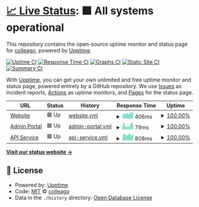 # [📈 Live Status](https://colleago.github.io/status-hub): <!--live status--> **🟩 All systems operational**

This repository contains the open-source uptime monitor and status page for [colleago](https://colleago.co), powered by [Upptime](https://github.com/upptime/upptime).

[![Uptime CI](https://github.com/colleago/status-hub/workflows/Uptime%20CI/badge.svg)](https://github.com/colleago/status-hub/actions?query=workflow%3A%22Uptime+CI%22)
[![Response Time CI](https://github.com/colleago/status-hub/workflows/Response%20Time%20CI/badge.svg)](https://github.com/colleago/status-hub/actions?query=workflow%3A%22Response+Time+CI%22)
[![Graphs CI](https://github.com/colleago/status-hub/workflows/Graphs%20CI/badge.svg)](https://github.com/colleago/status-hub/actions?query=workflow%3A%22Graphs+CI%22)
[![Static Site CI](https://github.com/colleago/status-hub/workflows/Static%20Site%20CI/badge.svg)](https://github.com/colleago/status-hub/actions?query=workflow%3A%22Static+Site+CI%22)
[![Summary CI](https://github.com/colleago/status-hub/workflows/Summary%20CI/badge.svg)](https://github.com/colleago/status-hub/actions?query=workflow%3A%22Summary+CI%22)

With [Upptime](https://upptime.js.org), you can get your own unlimited and free uptime monitor and status page, powered entirely by a GitHub repository. We use [Issues](https://github.com/colleago/status-hub/issues) as incident reports, [Actions](https://github.com/colleago/status-hub/actions) as uptime monitors, and [Pages](https://colleago.github.io/status-hub) for the status page.

<!--start: status pages-->
<!-- This summary is generated by Upptime (https://github.com/upptime/upptime) -->
<!-- Do not edit this manually, your changes will be overwritten -->
<!-- prettier-ignore -->
| URL | Status | History | Response Time | Uptime |
| --- | ------ | ------- | ------------- | ------ |
| <img alt="" src="https://icons.duckduckgo.com/ip3/colleago.co.ico" height="13"> [Website](https://colleago.co) | 🟩 Up | [website.yml](https://github.com/colleago/status-hub/commits/HEAD/history/website.yml) | <details><summary><img alt="Response time graph" src="./graphs/website/response-time-week.png" height="20"> 406ms</summary><br><a href="https://colleago.github.io/status-hub/history/website"><img alt="Response time 716" src="https://img.shields.io/endpoint?url=https%3A%2F%2Fraw.githubusercontent.com%2Fcolleago%2Fstatus-hub%2FHEAD%2Fapi%2Fwebsite%2Fresponse-time.json"></a><br><a href="https://colleago.github.io/status-hub/history/website"><img alt="24-hour response time 397" src="https://img.shields.io/endpoint?url=https%3A%2F%2Fraw.githubusercontent.com%2Fcolleago%2Fstatus-hub%2FHEAD%2Fapi%2Fwebsite%2Fresponse-time-day.json"></a><br><a href="https://colleago.github.io/status-hub/history/website"><img alt="7-day response time 406" src="https://img.shields.io/endpoint?url=https%3A%2F%2Fraw.githubusercontent.com%2Fcolleago%2Fstatus-hub%2FHEAD%2Fapi%2Fwebsite%2Fresponse-time-week.json"></a><br><a href="https://colleago.github.io/status-hub/history/website"><img alt="30-day response time 816" src="https://img.shields.io/endpoint?url=https%3A%2F%2Fraw.githubusercontent.com%2Fcolleago%2Fstatus-hub%2FHEAD%2Fapi%2Fwebsite%2Fresponse-time-month.json"></a><br><a href="https://colleago.github.io/status-hub/history/website"><img alt="1-year response time 716" src="https://img.shields.io/endpoint?url=https%3A%2F%2Fraw.githubusercontent.com%2Fcolleago%2Fstatus-hub%2FHEAD%2Fapi%2Fwebsite%2Fresponse-time-year.json"></a></details> | <details><summary><a href="https://colleago.github.io/status-hub/history/website">100.00%</a></summary><a href="https://colleago.github.io/status-hub/history/website"><img alt="All-time uptime 99.33%" src="https://img.shields.io/endpoint?url=https%3A%2F%2Fraw.githubusercontent.com%2Fcolleago%2Fstatus-hub%2FHEAD%2Fapi%2Fwebsite%2Fuptime.json"></a><br><a href="https://colleago.github.io/status-hub/history/website"><img alt="24-hour uptime 100.00%" src="https://img.shields.io/endpoint?url=https%3A%2F%2Fraw.githubusercontent.com%2Fcolleago%2Fstatus-hub%2FHEAD%2Fapi%2Fwebsite%2Fuptime-day.json"></a><br><a href="https://colleago.github.io/status-hub/history/website"><img alt="7-day uptime 100.00%" src="https://img.shields.io/endpoint?url=https%3A%2F%2Fraw.githubusercontent.com%2Fcolleago%2Fstatus-hub%2FHEAD%2Fapi%2Fwebsite%2Fuptime-week.json"></a><br><a href="https://colleago.github.io/status-hub/history/website"><img alt="30-day uptime 93.26%" src="https://img.shields.io/endpoint?url=https%3A%2F%2Fraw.githubusercontent.com%2Fcolleago%2Fstatus-hub%2FHEAD%2Fapi%2Fwebsite%2Fuptime-month.json"></a><br><a href="https://colleago.github.io/status-hub/history/website"><img alt="1-year uptime 99.33%" src="https://img.shields.io/endpoint?url=https%3A%2F%2Fraw.githubusercontent.com%2Fcolleago%2Fstatus-hub%2FHEAD%2Fapi%2Fwebsite%2Fuptime-year.json"></a></details>
| <img alt="" src="https://icons.duckduckgo.com/ip3/admin.colleago.co.ico" height="13"> [Admin Portal](https://admin.colleago.co) | 🟩 Up | [admin-portal.yml](https://github.com/colleago/status-hub/commits/HEAD/history/admin-portal.yml) | <details><summary><img alt="Response time graph" src="./graphs/admin-portal/response-time-week.png" height="20"> 79ms</summary><br><a href="https://colleago.github.io/status-hub/history/admin-portal"><img alt="Response time 146" src="https://img.shields.io/endpoint?url=https%3A%2F%2Fraw.githubusercontent.com%2Fcolleago%2Fstatus-hub%2FHEAD%2Fapi%2Fadmin-portal%2Fresponse-time.json"></a><br><a href="https://colleago.github.io/status-hub/history/admin-portal"><img alt="24-hour response time 72" src="https://img.shields.io/endpoint?url=https%3A%2F%2Fraw.githubusercontent.com%2Fcolleago%2Fstatus-hub%2FHEAD%2Fapi%2Fadmin-portal%2Fresponse-time-day.json"></a><br><a href="https://colleago.github.io/status-hub/history/admin-portal"><img alt="7-day response time 79" src="https://img.shields.io/endpoint?url=https%3A%2F%2Fraw.githubusercontent.com%2Fcolleago%2Fstatus-hub%2FHEAD%2Fapi%2Fadmin-portal%2Fresponse-time-week.json"></a><br><a href="https://colleago.github.io/status-hub/history/admin-portal"><img alt="30-day response time 92" src="https://img.shields.io/endpoint?url=https%3A%2F%2Fraw.githubusercontent.com%2Fcolleago%2Fstatus-hub%2FHEAD%2Fapi%2Fadmin-portal%2Fresponse-time-month.json"></a><br><a href="https://colleago.github.io/status-hub/history/admin-portal"><img alt="1-year response time 146" src="https://img.shields.io/endpoint?url=https%3A%2F%2Fraw.githubusercontent.com%2Fcolleago%2Fstatus-hub%2FHEAD%2Fapi%2Fadmin-portal%2Fresponse-time-year.json"></a></details> | <details><summary><a href="https://colleago.github.io/status-hub/history/admin-portal">100.00%</a></summary><a href="https://colleago.github.io/status-hub/history/admin-portal"><img alt="All-time uptime 99.98%" src="https://img.shields.io/endpoint?url=https%3A%2F%2Fraw.githubusercontent.com%2Fcolleago%2Fstatus-hub%2FHEAD%2Fapi%2Fadmin-portal%2Fuptime.json"></a><br><a href="https://colleago.github.io/status-hub/history/admin-portal"><img alt="24-hour uptime 100.00%" src="https://img.shields.io/endpoint?url=https%3A%2F%2Fraw.githubusercontent.com%2Fcolleago%2Fstatus-hub%2FHEAD%2Fapi%2Fadmin-portal%2Fuptime-day.json"></a><br><a href="https://colleago.github.io/status-hub/history/admin-portal"><img alt="7-day uptime 100.00%" src="https://img.shields.io/endpoint?url=https%3A%2F%2Fraw.githubusercontent.com%2Fcolleago%2Fstatus-hub%2FHEAD%2Fapi%2Fadmin-portal%2Fuptime-week.json"></a><br><a href="https://colleago.github.io/status-hub/history/admin-portal"><img alt="30-day uptime 100.00%" src="https://img.shields.io/endpoint?url=https%3A%2F%2Fraw.githubusercontent.com%2Fcolleago%2Fstatus-hub%2FHEAD%2Fapi%2Fadmin-portal%2Fuptime-month.json"></a><br><a href="https://colleago.github.io/status-hub/history/admin-portal"><img alt="1-year uptime 99.98%" src="https://img.shields.io/endpoint?url=https%3A%2F%2Fraw.githubusercontent.com%2Fcolleago%2Fstatus-hub%2FHEAD%2Fapi%2Fadmin-portal%2Fuptime-year.json"></a></details>
| <img alt="" src="https://icons.duckduckgo.com/ip3/api.colleago.co.ico" height="13"> [API Service](https://api.colleago.co) | 🟩 Up | [api-service.yml](https://github.com/colleago/status-hub/commits/HEAD/history/api-service.yml) | <details><summary><img alt="Response time graph" src="./graphs/api-service/response-time-week.png" height="20"> 808ms</summary><br><a href="https://colleago.github.io/status-hub/history/api-service"><img alt="Response time 860" src="https://img.shields.io/endpoint?url=https%3A%2F%2Fraw.githubusercontent.com%2Fcolleago%2Fstatus-hub%2FHEAD%2Fapi%2Fapi-service%2Fresponse-time.json"></a><br><a href="https://colleago.github.io/status-hub/history/api-service"><img alt="24-hour response time 901" src="https://img.shields.io/endpoint?url=https%3A%2F%2Fraw.githubusercontent.com%2Fcolleago%2Fstatus-hub%2FHEAD%2Fapi%2Fapi-service%2Fresponse-time-day.json"></a><br><a href="https://colleago.github.io/status-hub/history/api-service"><img alt="7-day response time 808" src="https://img.shields.io/endpoint?url=https%3A%2F%2Fraw.githubusercontent.com%2Fcolleago%2Fstatus-hub%2FHEAD%2Fapi%2Fapi-service%2Fresponse-time-week.json"></a><br><a href="https://colleago.github.io/status-hub/history/api-service"><img alt="30-day response time 792" src="https://img.shields.io/endpoint?url=https%3A%2F%2Fraw.githubusercontent.com%2Fcolleago%2Fstatus-hub%2FHEAD%2Fapi%2Fapi-service%2Fresponse-time-month.json"></a><br><a href="https://colleago.github.io/status-hub/history/api-service"><img alt="1-year response time 860" src="https://img.shields.io/endpoint?url=https%3A%2F%2Fraw.githubusercontent.com%2Fcolleago%2Fstatus-hub%2FHEAD%2Fapi%2Fapi-service%2Fresponse-time-year.json"></a></details> | <details><summary><a href="https://colleago.github.io/status-hub/history/api-service">100.00%</a></summary><a href="https://colleago.github.io/status-hub/history/api-service"><img alt="All-time uptime 99.88%" src="https://img.shields.io/endpoint?url=https%3A%2F%2Fraw.githubusercontent.com%2Fcolleago%2Fstatus-hub%2FHEAD%2Fapi%2Fapi-service%2Fuptime.json"></a><br><a href="https://colleago.github.io/status-hub/history/api-service"><img alt="24-hour uptime 100.00%" src="https://img.shields.io/endpoint?url=https%3A%2F%2Fraw.githubusercontent.com%2Fcolleago%2Fstatus-hub%2FHEAD%2Fapi%2Fapi-service%2Fuptime-day.json"></a><br><a href="https://colleago.github.io/status-hub/history/api-service"><img alt="7-day uptime 100.00%" src="https://img.shields.io/endpoint?url=https%3A%2F%2Fraw.githubusercontent.com%2Fcolleago%2Fstatus-hub%2FHEAD%2Fapi%2Fapi-service%2Fuptime-week.json"></a><br><a href="https://colleago.github.io/status-hub/history/api-service"><img alt="30-day uptime 100.00%" src="https://img.shields.io/endpoint?url=https%3A%2F%2Fraw.githubusercontent.com%2Fcolleago%2Fstatus-hub%2FHEAD%2Fapi%2Fapi-service%2Fuptime-month.json"></a><br><a href="https://colleago.github.io/status-hub/history/api-service"><img alt="1-year uptime 99.88%" src="https://img.shields.io/endpoint?url=https%3A%2F%2Fraw.githubusercontent.com%2Fcolleago%2Fstatus-hub%2FHEAD%2Fapi%2Fapi-service%2Fuptime-year.json"></a></details>

<!--end: status pages-->

[**Visit our status website →**](https://colleago.github.io/status-hub)

## 📄 License

- Powered by: [Upptime](https://github.com/upptime/upptime)
- Code: [MIT](./LICENSE) © [colleago](https://colleago.co)
- Data in the `./history` directory: [Open Database License](https://opendatacommons.org/licenses/odbl/1-0/)
